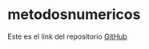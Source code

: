 # metodosnumericos
Este es el link del repositorio [GitHub](https://github.com/alexlomu/metodosnumericos)
